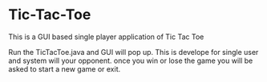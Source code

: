 # Tic-Tac-Toe
This is a GUI based single player application of Tic Tac Toe

Run the TicTacToe.java and GUI will pop up.
This is develope for single user and system will your opponent.
once you win or lose the game you will be asked to start a new game or exit.
